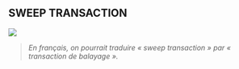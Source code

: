 ## SWEEP TRANSACTION


![](/dictionnaire/assets/S/6.png)

> *En français, on pourrait traduire « sweep transaction » par « transaction de balayage ».*

